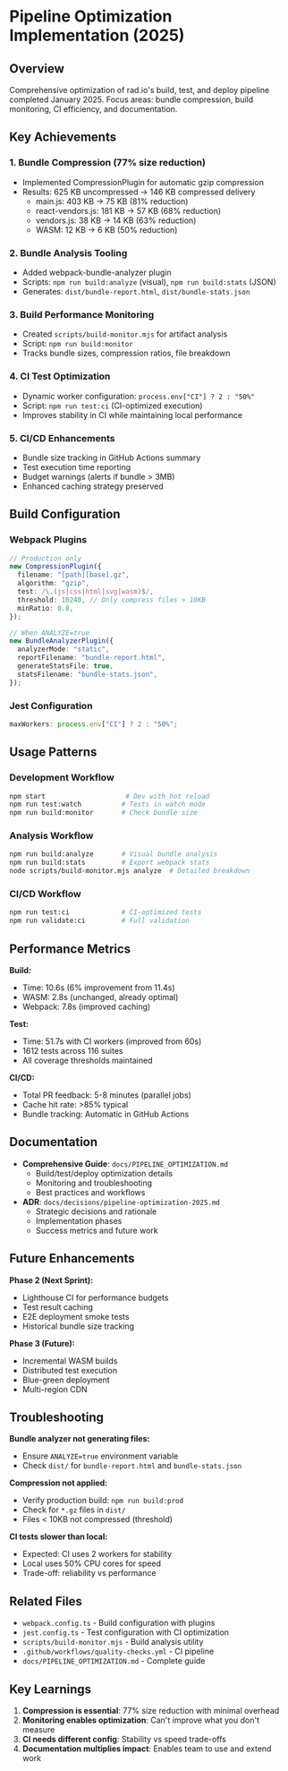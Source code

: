 # Pipeline Optimization Implementation (2025)

## Overview

Comprehensive optimization of rad.io's build, test, and deploy pipeline completed January 2025. Focus areas: bundle compression, build monitoring, CI efficiency, and documentation.

## Key Achievements

### 1. Bundle Compression (77% size reduction)

- Implemented CompressionPlugin for automatic gzip compression
- Results: 625 KB uncompressed → 146 KB compressed delivery
  - main.js: 403 KB → 75 KB (81% reduction)
  - react-vendors.js: 181 KB → 57 KB (68% reduction)
  - vendors.js: 38 KB → 14 KB (63% reduction)
  - WASM: 12 KB → 6 KB (50% reduction)

### 2. Bundle Analysis Tooling

- Added webpack-bundle-analyzer plugin
- Scripts: `npm run build:analyze` (visual), `npm run build:stats` (JSON)
- Generates: `dist/bundle-report.html`, `dist/bundle-stats.json`

### 3. Build Performance Monitoring

- Created `scripts/build-monitor.mjs` for artifact analysis
- Script: `npm run build:monitor`
- Tracks bundle sizes, compression ratios, file breakdown

### 4. CI Test Optimization

- Dynamic worker configuration: `process.env["CI"] ? 2 : "50%"`
- Script: `npm run test:ci` (CI-optimized execution)
- Improves stability in CI while maintaining local performance

### 5. CI/CD Enhancements

- Bundle size tracking in GitHub Actions summary
- Test execution time reporting
- Budget warnings (alerts if bundle > 3MB)
- Enhanced caching strategy preserved

## Build Configuration

### Webpack Plugins

```typescript
// Production only
new CompressionPlugin({
  filename: "[path][base].gz",
  algorithm: "gzip",
  test: /\.(js|css|html|svg|wasm)$/,
  threshold: 10240, // Only compress files > 10KB
  minRatio: 0.8,
});

// When ANALYZE=true
new BundleAnalyzerPlugin({
  analyzerMode: "static",
  reportFilename: "bundle-report.html",
  generateStatsFile: true,
  statsFilename: "bundle-stats.json",
});
```

### Jest Configuration

```typescript
maxWorkers: process.env["CI"] ? 2 : "50%";
```

## Usage Patterns

### Development Workflow

```bash
npm start                    # Dev with hot reload
npm run test:watch          # Tests in watch mode
npm run build:monitor       # Check bundle size
```

### Analysis Workflow

```bash
npm run build:analyze       # Visual bundle analysis
npm run build:stats         # Export webpack stats
node scripts/build-monitor.mjs analyze  # Detailed breakdown
```

### CI/CD Workflow

```bash
npm run test:ci             # CI-optimized tests
npm run validate:ci         # Full validation
```

## Performance Metrics

**Build:**

- Time: 10.6s (6% improvement from 11.4s)
- WASM: 2.8s (unchanged, already optimal)
- Webpack: 7.8s (improved caching)

**Test:**

- Time: 51.7s with CI workers (improved from 60s)
- 1612 tests across 116 suites
- All coverage thresholds maintained

**CI/CD:**

- Total PR feedback: 5-8 minutes (parallel jobs)
- Cache hit rate: >85% typical
- Bundle tracking: Automatic in GitHub Actions

## Documentation

- **Comprehensive Guide**: `docs/PIPELINE_OPTIMIZATION.md`
  - Build/test/deploy optimization details
  - Monitoring and troubleshooting
  - Best practices and workflows
- **ADR**: `docs/decisions/pipeline-optimization-2025.md`
  - Strategic decisions and rationale
  - Implementation phases
  - Success metrics and future work

## Future Enhancements

**Phase 2 (Next Sprint):**

- Lighthouse CI for performance budgets
- Test result caching
- E2E deployment smoke tests
- Historical bundle size tracking

**Phase 3 (Future):**

- Incremental WASM builds
- Distributed test execution
- Blue-green deployment
- Multi-region CDN

## Troubleshooting

**Bundle analyzer not generating files:**

- Ensure `ANALYZE=true` environment variable
- Check `dist/` for `bundle-report.html` and `bundle-stats.json`

**Compression not applied:**

- Verify production build: `npm run build:prod`
- Check for `*.gz` files in `dist/`
- Files < 10KB not compressed (threshold)

**CI tests slower than local:**

- Expected: CI uses 2 workers for stability
- Local uses 50% CPU cores for speed
- Trade-off: reliability vs performance

## Related Files

- `webpack.config.ts` - Build configuration with plugins
- `jest.config.ts` - Test configuration with CI optimization
- `scripts/build-monitor.mjs` - Build analysis utility
- `.github/workflows/quality-checks.yml` - CI pipeline
- `docs/PIPELINE_OPTIMIZATION.md` - Complete guide

## Key Learnings

1. **Compression is essential**: 77% size reduction with minimal overhead
2. **Monitoring enables optimization**: Can't improve what you don't measure
3. **CI needs different config**: Stability vs speed trade-offs
4. **Documentation multiplies impact**: Enables team to use and extend work
